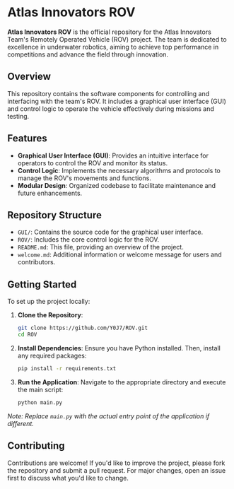 # Atlas Innovators ROV

**Atlas Innovators ROV** is the official repository for the Atlas Innovators Team's Remotely Operated Vehicle (ROV) project. The team is dedicated to excellence in underwater robotics, aiming to achieve top performance in competitions and advance the field through innovation.

## Overview

This repository contains the software components for controlling and interfacing with the team's ROV. It includes a graphical user interface (GUI) and control logic to operate the vehicle effectively during missions and testing.

## Features

- **Graphical User Interface (GUI)**: Provides an intuitive interface for operators to control the ROV and monitor its status.
- **Control Logic**: Implements the necessary algorithms and protocols to manage the ROV's movements and functions.
- **Modular Design**: Organized codebase to facilitate maintenance and future enhancements.

## Repository Structure

- `GUI/`: Contains the source code for the graphical user interface.
- `ROV/`: Includes the core control logic for the ROV.
- `README.md`: This file, providing an overview of the project.
- `welcome.md`: Additional information or welcome message for users and contributors.

## Getting Started

To set up the project locally:

1. **Clone the Repository**:
   ```bash
   git clone https://github.com/Y0J7/ROV.git
   cd ROV
   ```

2. **Install Dependencies**:
   Ensure you have Python installed. Then, install any required packages:
   ```bash
   pip install -r requirements.txt
   ```

3. **Run the Application**:
   Navigate to the appropriate directory and execute the main script:
   ```bash
   python main.py
   ```

*Note: Replace `main.py` with the actual entry point of the application if different.*

## Contributing

Contributions are welcome! If you'd like to improve the project, please fork the repository and submit a pull request. For major changes, open an issue first to discuss what you'd like to change.
